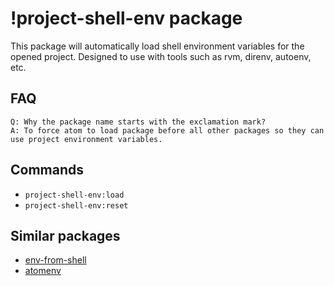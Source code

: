 # !project-shell-env package

This package will automatically load shell environment variables for the opened project. Designed to use with tools such as rvm, direnv, autoenv, etc.

## FAQ
```
Q: Why the package name starts with the exclamation mark?
A: To force atom to load package before all other packages so they can use project environment variables.
```

## Commands

* `project-shell-env:load`
* `project-shell-env:reset`

## Similar packages

* [env-from-shell](https://atom.io/packages/env-from-shell)
* [atomenv](https://atom.io/packages/atomenv)